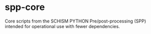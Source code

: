# spp-core
Core scripts from the SCHISM PYTHON Pre/post-processing (SPP) intended for operational use with fewer dependencies.

